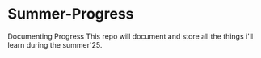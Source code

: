 # Summer-Progress
Documenting Progress
This repo will document and store all the things i'll learn during the summer'25.